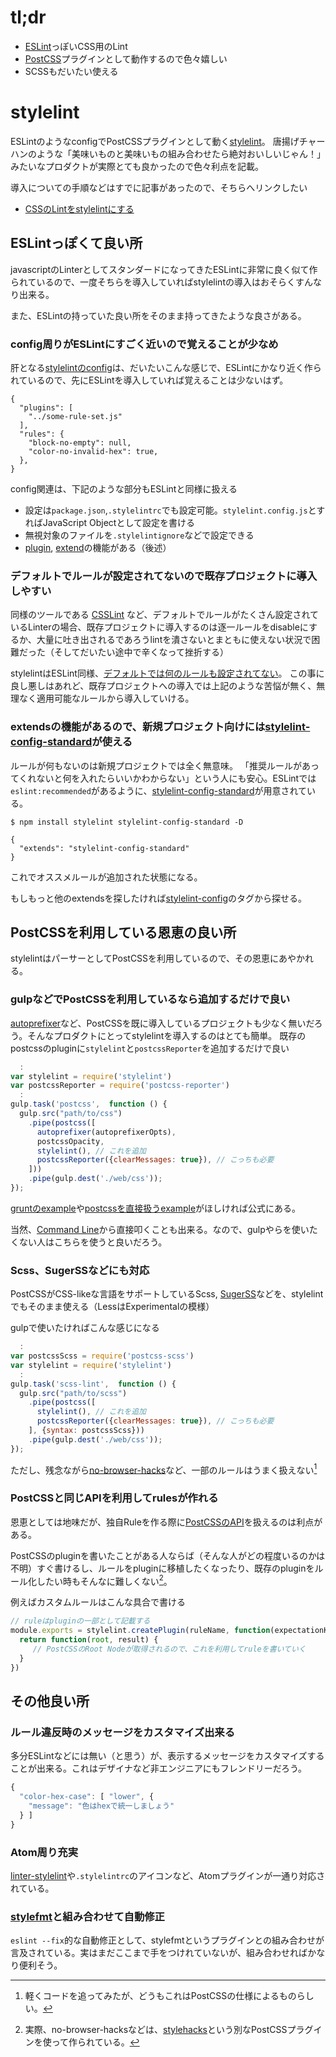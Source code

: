 
# tl;dr 

- [ESLint](http://eslint.org/)っぽいCSS用のLint
- [PostCSS](https://github.com/postcss/postcss)プラグインとして動作するので色々嬉しい
- SCSSもだいたい使える


# stylelint
ESLintのようなconfigでPostCSSプラグインとして動く[stylelint](http://stylelint.io/)。
唐揚げチャーハンのような「美味いものと美味いもの組み合わせたら絶対おいしいじゃん！」みたいなプロダクトが実際とても良かったので色々利点を記載。

導入についての手順などはすでに記事があったので、そちらへリンクしたい

- [CSSのLintをstylelintにする
](http://qiita.com/makotot/items/c266ed11ada1423cb96e)

## ESLintっぽくて良い所
javascriptのLinterとしてスタンダードになってきたESLintに非常に良く似て作られているので、一度そちらを導入していればstylelintの導入はおそらくすんなり出来る。

また、ESLintの持っていた良い所をそのまま持ってきたような良さがある。

### config周りがESLintにすごく近いので覚えることが少なめ

肝となる[stylelintのconfig](http://stylelint.io/user-guide/configuration/)は、だいたいこんな感じで、ESLintにかなり近く作られているので、先にESLintを導入していれば覚えることは少ないはず。

```.stylelintrc
{
  "plugins": [
    "../some-rule-set.js"
  ],
  "rules": {
    "block-no-empty": null,
    "color-no-invalid-hex": true,
  },
}
```


config関連は、下記のような部分もESLintと同様に扱える

- 設定は`package.json`,`.stylelintrc`でも設定可能。`stylelint.config.js`とすればJavaScript Objectとして設定を書ける
- 無視対象のファイルを`.stylelintignore`などで設定できる
- [plugin](http://stylelint.io/user-guide/plugins/), [extend](http://stylelint.io/user-guide/configuration/#extends)の機能がある（後述）

### デフォルトでルールが設定されてないので既存プロジェクトに導入しやすい

同様のツールである [CSSLint](https://github.com/CSSLint/csslint/) など、デフォルトでルールがたくさん設定されているLinterの場合、既存プロジェクトに導入するのは逐一ルールをdisableにするか、大量に吐き出されるであろうlintを潰さないとまともに使えない状況で困難だった（そしてだいたい途中で辛くなって挫折する）

stylelintはESLint同様、[デフォルトでは何のルールも設定されてない](http://stylelint.io/user-guide/configuration/#rules)。
この事に良し悪しはあれど、既存プロジェクトへの導入では上記のような苦悩が無く、無理なく適用可能なルールから導入していける。

### extendsの機能があるので、新規プロジェクト向けには[stylelint-config-standard](https://github.com/stylelint/stylelint-config-standard)が使える

ルールが何もないのは新規プロジェクトでは全く無意味。
「推奨ルールがあってくれないと何を入れたらいいかわからない」という人にも安心。ESLintでは`eslint:recommended`があるように、[stylelint-config-standard](https://github.com/stylelint/stylelint-config-standard)が用意されている。

```
$ npm install stylelint stylelint-config-standard -D
```

```.stylelintrc
{
  "extends": "stylelint-config-standard"
}
```
これでオススメルールが追加された状態になる。

もしもっと他のextendsを探したければ[stylelint-config](https://www.npmjs.com/browse/keyword/stylelint-config)のタグから探せる。


## PostCSSを利用している恩恵の良い所

stylelintはパーサーとしてPostCSSを利用しているので、その恩恵にあやかれる。

### gulpなどでPostCSSを利用しているなら追加するだけで良い

[autoprefixer](https://github.com/postcss/autoprefixer)など、PostCSSを既に導入しているプロジェクトも少なく無いだろう。そんなプロダクトにとってstylelintを導入するのはとても簡単。
既存のpostcssのpluginに`stylelint`と`postcssReporter`を追加するだけで良い

```Gulpfile.js
  :
var stylelint = require('stylelint')
var postcssReporter = require('postcss-reporter')
  :
gulp.task('postcss',  function () {
  gulp.src("path/to/css")
    .pipe(postcss([
      autoprefixer(autoprefixerOpts), 
      postcssOpacity,
      stylelint(), // これを追加
      postcssReporter({clearMessages: true}), // こっちも必要
    ]))
    .pipe(gulp.dest('./web/css'));
});

```

[gruntのexample](http://stylelint.io/user-guide/postcss-plugin/#example-a)や[postcssを直接扱うexample](http://stylelint.io/user-guide/postcss-plugin/#example-c)がほしければ公式にある。

当然、[Command Line](http://stylelint.io/user-guide/cli/)から直接叩くことも出来る。なので、gulpやらを使いたくない人はこちらを使うと良いだろう。

### Scss、SugerSSなどにも対応
PostCSSがCSS-likeな言語をサポートしているScss, [SugerSS](https://github.com/postcss/sugarss)などを、stylelintでもそのまま使える（LessはExperimentalの模様）

gulpで使いたければこんな感じになる

```Gulpfile.js
  :
var postcssScss = require('postcss-scss')
var stylelint = require('stylelint')
  :
gulp.task('scss-lint',  function () {
  gulp.src("path/to/scss")
    .pipe(postcss([
      stylelint(), // これを追加
      postcssReporter({clearMessages: true}), // こっちも必要
    ], {syntax: postcssScss}))
    .pipe(gulp.dest('./web/css'));
});
```

ただし、残念ながら[no-browser-hacks](http://stylelint.io/user-guide/rules/no-browser-hacks/)など、一部のルールはうまく扱えない[^1]

[^1]: 軽くコードを追ってみたが、どうもこれはPostCSSの仕様によるものらしい。

### PostCSSと同じAPIを利用してrulesが作れる
恩恵としては地味だが、独自Ruleを作る際に[PostCSSのAPI](https://github.com/postcss/postcss/blob/master/docs/api.md#root-node)を扱えるのは利点がある。

PostCSSのpluginを書いたことがある人ならば（そんな人がどの程度いるのかは不明）すぐ書けるし、ルールをpluginに移植したくなったり、既存のpluginをルール化したい時もそんなに難しくない[^2]。

[^2]: 実際、no-browser-hacksなどは、[stylehacks](https://github.com/ben-eb/stylehacks)という別なPostCSSプラグインを使って作られている。

例えばカスタムルールはこんな具合で書ける

```custom-plugin.js
// ruleはpluginの一部として記載する
module.exports = stylelint.createPlugin(ruleName, function(expectationKeyword, optionsObject) {
  return function(root, result) {
     // PostCSSのRoot Nodeが取得されるので、これを利用してruleを書いていく
  }
})
```


## その他良い所
### ルール違反時のメッセージをカスタマイズ出来る

多分ESLintなどには無い（と思う）が、表示するメッセージをカスタマイズすることが出来る。これはデザイナなど非エンジニアにもフレンドリーだろう。

```stylelint.config.js
{
  "color-hex-case": [ "lower", {
    "message": "色はhexで統一しましょう"
  } ]
}
```

### Atom周り充実
[linter-stylelint](https://github.com/AtomLinter/linter-stylelint)や`.stylelintrc`のアイコンなど、Atomプラグインが一通り対応されている。

### [stylefmt](https://github.com/morishitter/stylefmt)と組み合わせて自動修正

`eslint --fix`的な自動修正として、stylefmtというプラグインとの組み合わせが言及されている。実はまだここまで手をつけれていないが、組み合わせればかなり便利そう。

